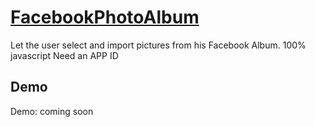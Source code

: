 [FacebookPhotoAlbum](http://xmedias.com/FacebookPhotoAlbum)
=================

Let the user select and import pictures from his Facebook Album.
100% javascript
Need an APP ID

Demo
-----------
Demo: coming soon
